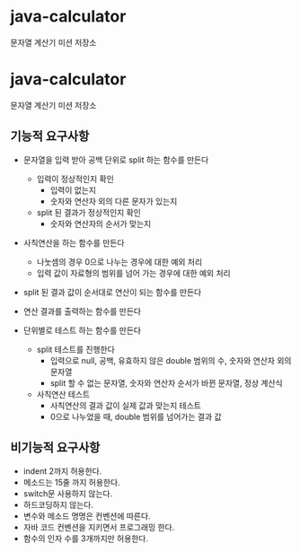 # java-calculator
문자열 계산기 미션 저장소

# java-calculator
문자열 계산기 미션 저장소

## 기능적 요구사항
- 문자열을 입력 받아 공백 단위로 split 하는 함수를 만든다
    - 입력이 정상적인지 확인
        - 입력이 없는지
        - 숫자와 연산자 외의 다른 문자가 있는지
    - split 된 결과가 정상적인지 확인
        - 숫자와 연산자의 순서가 맞는지

- 사칙연산을 하는 함수를 만든다
    - 나눗셈의 경우 0으로 나누는 경우에 대한 예외 처리
    - 입력 값이 자료형의 범위를 넘어 가는 경우에 대한 예외 처리

- split 된 결과 값이 순서대로 연산이 되는 함수를 만든다
 
- 연산 결과를 출력하는 함수를 만든다

- 단위별로 테스트 하는 함수를 만든다
    - split 테스트를 진행한다
        - 입력으로 null, 공백, 유효하지 않은 double 범위의 수, 숫자와 연산자 외의 문자열 
        - split 할 수 없는 문자열, 숫자와 연산자 순서가 바뀐 문자열, 정상 계산식
    - 사칙연산 테스트
        - 사칙연산의 결과 값이 실제 값과 맞는지 테스트
        - 0으로 나누었을 때, double 범위를 넘어가는 결과 값


## 비기능적 요구사항
- indent 2까지 허용한다.
- 메소드는 15줄 까지 허용한다.
- switch문 사용하지 않는다.
- 하드코딩하지 않는다.
- 변수와 메소드 명명은 컨벤션에 따른다.
- 자바 코드 컨벤션을 지키면서 프로그래밍 한다.
- 함수의 인자 수를 3개까지만 허용한다.